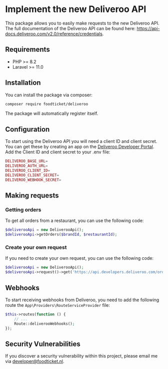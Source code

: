 # Implement the new Deliveroo API
This package allows you to easily make requests to the new Deliveroo API. The full documentation of the Deliveroo API can be found here: https://api-docs.deliveroo.com/v2.0/reference/credentials.

## Requirements

- PHP >= 8.2
- Laravel >= 11.0

## Installation

You can install the package via composer:

```bash
composer require foodticket/deliveroo
```

The package will automatically register itself.

## Configuration
To start using the Deliveroo API you will need a client ID and client secret. You can get these by creating an app on the [Deliveroo Developer Portal](https://developers.deliveroo.com/dashboard).
Add the Client ID and client secret to your .env file:
```php
DELIVEROO_BASE_URL=
DELIVEROO_AUTH_URL=
DELIVEROO_CLIENT_ID=
DELIVEROO_CLIENT_SECRET=
DELIVEROO_WEBHOOK_SECRET=
```

## Making requests
### Getting orders
To get all orders from a restaurant, you can use the following code:
```php
$deliverooApi = new DeliverooApi();
$deliverooApi->getOrders($brandId, $restaurantId);
```

### Create your own request
If you need to create your own request, you can use the following code:
```php
$deliverooApi = new DeliverooApi();
$deliverooApi->request()->get('https://api.developers.deliveroo.com/order/v1/integrator/brands/{$brand_id}/sites-config');
```

## Webhooks
To start receiving webhooks from Deliveroo, you need to add the following route the `App\Providers\RouteServiceProvider` file:
```php
$this->routes(function () {
    // ...
    Route::deliverooWebhooks();
});
```

## Security Vulnerabilities

If you discover a security vulnerability within this project, please email me via [developer@foodticket.nl](mailto:developer@foodticket.nl).

